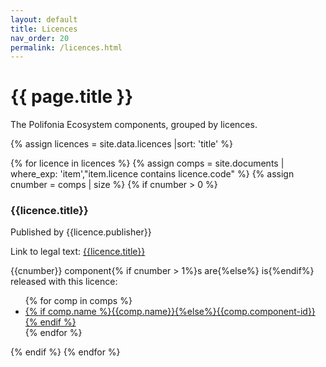 ```yaml
---
layout: default
title: Licences
nav_order: 20
permalink: /licences.html
---
```


# {{ page.title }}

The Polifonia Ecosystem components, grouped by licences.

{% assign licences = site.data.licences |sort: 'title' %}

{% for licence in licences %}
  {% assign comps = site.documents  | where_exp: 'item',"item.licence contains licence.code" %}
  {% assign cnumber = comps | size %}
  {% if cnumber > 0 %}
### {{licence.title}}

Published by {{licence.publisher}}

Link to legal text: <a href="{{licence.link}}">{{licence.title}}</a>

{{cnumber}} component{% if cnumber > 1%}s are{%else%} is{%endif%} released with this licence:
<ul>
 {% for comp in comps %}
 <li><a href="{{comp.url | relative_url}}">
     {% if comp.name %}{{comp.name}}{%else%}{{comp.component-id}}{% endif %}
     </a>
 </li>
 {% endfor %}
</ul>
   {% endif %}
{% endfor %}